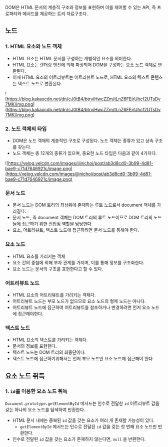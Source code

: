 DOM은 HTML 문서의 계층적 구조와 정보를 표현하며 이를 제어할 수 있는 API, 즉 프로퍼티와 메서드를 제공하는 트리 자료구조다.

## 노드


### 1. HTML 요소와 노드 객체

- HTML 요소는 HTML 문서를 구성하는 개별적인 요소를 의미한다.
- HTML 요소는 렌더링 엔진에 의해 파싱되어 DOM을 구성하는 요소 노드 객체로 변환된다.
- 이때 HTML 요소의 어트리뷰트는 어트리뷰트 노드로, HTML 요소의 텍스트 콘텐츠는 텍스트 노드로 변환된다.

![https://blog.kakaocdn.net/dn/cJ0tB4/btrviHwcZZm/tLnZ6FEirUhcf2UTsDv7MK/img.png](https://blog.kakaocdn.net/dn/cJ0tB4/btrviHwcZZm/tLnZ6FEirUhcf2UTsDv7MK/img.png)

### 2. 노드 객체의 타입

- DOM은 노드 객체의 계층적인 구조로 구성된다. 노드 객체는 종류가 있고 상속 구조를 갖는다.
- 노드 객체는 총 12개의 종류가 있으며, 중요한 노드 타입은 다음과 같이 4가지다.

![https://velog.velcdn.com/images/jjinichoi/post/ab3d8cd0-3b99-4d81-bae9-c71d7646921c/image.png](https://velog.velcdn.com/images/jjinichoi/post/ab3d8cd0-3b99-4d81-bae9-c71d7646921c/image.png)

### 문서 노드

- 문서 노드는 DOM 트리의 최상위에 존재하는 루트 노드로서 document 객체를 가리깉다.
- 문서 노드, 즉 document 객체는 DOM 트리의 루트 노드이므로 DOM 트리의 노드들에 접근하기 위한 진입점 역할을 담당한다.
- 요소, 어트리뷰트, 텍스트 노드에 접근하려면 문서 노드를 통해야 한다.

### 요소 노드

- HTML 요소를 가리키는 객체
- 요소 간의 중첩에 의해 부자 관계를 가지며, 이를 통해 정보를 구조화한다.
- 요소 노드는 문서의 구조를 표현한다고 할 수 있다.

### 어트리뷰트 노드

- HTML 요소의 어트리뷰트를 가리키는 객체다.
- 어트리뷰트 노드는 부모 노드가 없으므로 요소 노드의 형제 노드는 아니다.
- 어트리뷰트 노드에 접근하여 어트리뷰트를 참조하거나 변경하려면 먼저 요소 노드에 접근해야한다.

### 텍스트 노드

- HTML 요소의 텍스트를 가리키는 객체다.
- 문서의 정보를 표현한다.
- 텍스트 노드는 DOM 트리의 최종단이다.
- 텍스트 노드에 접근하기위해서는 먼저 부모 노드인 요소 노드에 접근해야 한다.

## 요소 노드 취득


### 1. `id`를 이용한 요소 노드 취득

`Document.prototype.getElementById` 메서드는 인수로 전달한 `id` 어트리뷰트 값을 갖는 하나의 요소 노드를 탐색하여 반환한다.

- HTML 문서 내에는 중복된 `id` 값을 갖는 요소가 여러 개 존재할 가능성이 있다.
  - `getElementById` 메서드는 인수로 전달된 `id` 값을 갖는 첫 번째 요소 노드만 반환한다.
- 인수로 전달된 `id` 값을 갖는 요소가 존재하지 않는다면, `null` 을 반환한다.